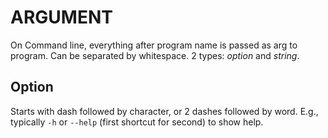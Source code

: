 # ARGUMENT

On Command line, everything after program name is passed as arg to program. Can be separated by whitespace. 2 types: _option_ and _string_.

## Option

Starts with dash followed by character, or 2 dashes followed by word. E.g., typically `-h` or `--help` (first shortcut for second) to show help.
